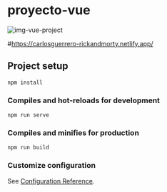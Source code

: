 # proyecto-vue
![img-vue-project](https://user-images.githubusercontent.com/90810310/186043560-762f8968-2748-47bb-be6c-564c215c2d0e.png)

#https://carlosguerrero-rickandmorty.netlify.app/

## Project setup
```
npm install
```

### Compiles and hot-reloads for development
```
npm run serve
```

### Compiles and minifies for production
```
npm run build
```

### Customize configuration
See [Configuration Reference](https://cli.vuejs.org/config/).
